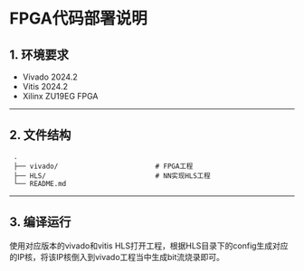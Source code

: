
# FPGA代码部署说明

## 1. 环境要求
- Vivado 2024.2
- Vitis 2024.2
- Xilinx ZU19EG FPGA

------

## 2. 文件结构

```autoit
 .
 ├── vivado/                        # FPGA工程
 ├── HLS/                           # NN实现HLS工程
 └── README.md
```

------

## 3. 编译运行

使用对应版本的vivado和vitis HLS打开工程，根据HLS目录下的config生成对应的IP核，将该IP核倒入到vivado工程当中生成bit流烧录即可。
